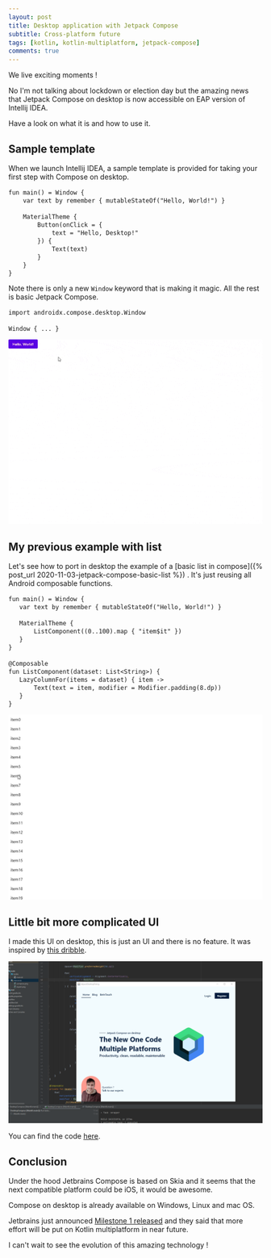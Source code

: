 ```yaml
---
layout: post
title: Desktop application with Jetpack Compose
subtitle: Cross-platform future
tags: [kotlin, kotlin-multiplatform, jetpack-compose]
comments: true 
---
```


We live exciting moments !

No I'm not talking about lockdown or election day but the amazing news that Jetpack Compose 
on desktop is now accessible on EAP version of Intellij IDEA.

Have a look on what it is and how to use it. 

## Sample template

When we launch Intellij IDEA, a sample template is provided for taking your first step with Compose on desktop. 

~~~
fun main() = Window {
    var text by remember { mutableStateOf("Hello, World!") }

    MaterialTheme {
        Button(onClick = {
            text = "Hello, Desktop!"
        }) {
            Text(text)
        }
    }
}
~~~

Note there is only a new `Window` keyword that is making it magic. All the rest is basic Jetpack Compose.

~~~
import androidx.compose.desktop.Window

Window { ... }
~~~
 
![](/assets/img/jetbrains-compose-starter.gif)

## My previous example with list

Let's see how to port in desktop the example of a [basic list in compose]({% post_url 2020-11-03-jetpack-compose-basic-list %}) . 
It's just reusing all Android composable functions.

~~~
fun main() = Window {
   var text by remember { mutableStateOf("Hello, World!") }

   MaterialTheme {
       ListComponent((0..100).map { "item$it" })
   }
}

@Composable
fun ListComponent(dataset: List<String>) {
   LazyColumnFor(items = dataset) { item ->
       Text(text = item, modifier = Modifier.padding(8.dp))
   }
}
~~~

![](/assets/img/jetbrains-compose-list.gif)
 
## Little bit more complicated UI

I made this UI on desktop, this is just an UI and there is no feature. 
It was inspired by [this dribble](https://dribbble.com/shots/14511340-Landing-UI/attachments/6197391?mode=media).

![](/assets/img/compose-desktop.png)

You can find the code [here](https://gist.github.com/LouisDuboscq/dc14c0fae5ecebe2490f26bbc7b26129).
  
## Conclusion

Under the hood Jetbrains Compose is based on Skia and it seems that the next compatible platform could be iOS, it would be awesome.

Compose on desktop is already available on Windows, Linux and mac OS.

Jetbrains just announced [Milestone 1 released](https://blog.jetbrains.com/cross-post/jetpack-compose-for-desktop-milestone-1-released/) and they said that more effort will be put on Kotlin multiplatform in near future.

I can't wait to see the evolution of this amazing technology !
  